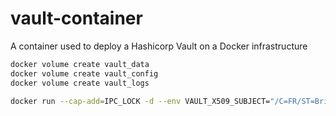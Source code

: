 # vault-container

A container used to deploy a Hashicorp Vault on a Docker infrastructure

```bash
docker volume create vault_data
docker volume create vault_config
docker volume create vault_logs

docker run --cap-add=IPC_LOCK -d --env VAULT_X509_SUBJECT="/C=FR/ST=Brittany/L=Brest/O=Article714/OU=Secrets/CN=myvault" --env VAULT_X509_ALTNAMES="DNS:myvault.mydomain.com,DNS:myvault.localhost"" -v vault_data:/vault/file -v vault_logs:/var/log -v vault_config:/container/config --name local_vault article714/vault-container
```
